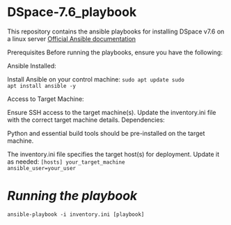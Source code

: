 # DSpace-7.6_playbook
This repository contains the ansible playbooks for installing DSpace v7.6 on a linux server
<a href="https://docs.ansible.com/ansible/latest/getting_started/index.html" target="_blank">Official Ansible documentation</a>


Prerequisites
Before running the playbooks, ensure you have the following:

Ansible Installed:

Install Ansible on your control machine:
<code>sudo apt update
sudo apt install ansible -y
</code>

Access to Target Machine:

Ensure SSH access to the target machine(s).
Update the inventory.ini file with the correct target machine details.
Dependencies:

Python and essential build tools should be pre-installed on the target machine.

The inventory.ini file specifies the target host(s) for deployment. Update it as needed:
<code>[hosts]
your_target_machine ansible_user=your_user
</code>

# _Running the playbook_

<code>ansible-playbook -i inventory.ini [playbook]
</code>


